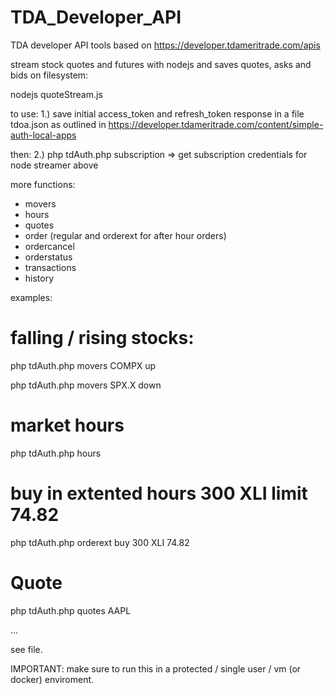 # TDA_Developer_API
TDA developer API tools based on https://developer.tdameritrade.com/apis

stream stock quotes and futures with nodejs and saves quotes, asks and bids on filesystem:

nodejs quoteStream.js


to use:
1.) save initial access_token and refresh_token response in a file tdoa.json as outlined in
https://developer.tdameritrade.com/content/simple-auth-local-apps

then:
2.) php tdAuth.php subscription => get subscription credentials for node streamer above

more functions:
- movers
- hours
- quotes
- order (regular and orderext for after hour orders)
- ordercancel
- orderstatus
- transactions
- history

examples:

# falling / rising stocks:
php tdAuth.php movers COMPX up

php tdAuth.php movers SPX.X down

# market hours
php tdAuth.php hours

# buy in extented hours 300 XLI limit 74.82
php tdAuth.php orderext buy 300 XLI 74.82

# Quote
php tdAuth.php quotes AAPL

...

see file.

IMPORTANT: make sure to run this in a protected / single user / vm (or docker) enviroment.
